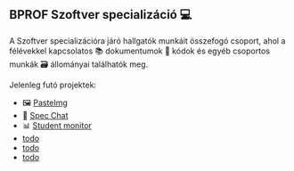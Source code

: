 ## BPROF Szoftver specializáció 💻
A Szoftver specializációra járó hallgatók munkáit összefogó csoport, ahol a félévekkel kapcsolatos 📚 dokumentumok
💽 kódok és egyéb csoportos munkák 🗃 állományai találhatók meg.

Jelenleg futó projektek:
- 🖼 [PasteImg](https://github.com/bprof-spec-codes/pasteimg)
- 💭 [Spec Chat](https://github.com/bprof-spec-codes/specchat)
- 📊 [Student monitor](https://github.com/bprof-spec-codes/studmon)
- [todo](#)
- [todo](#)
- [todo](#)

